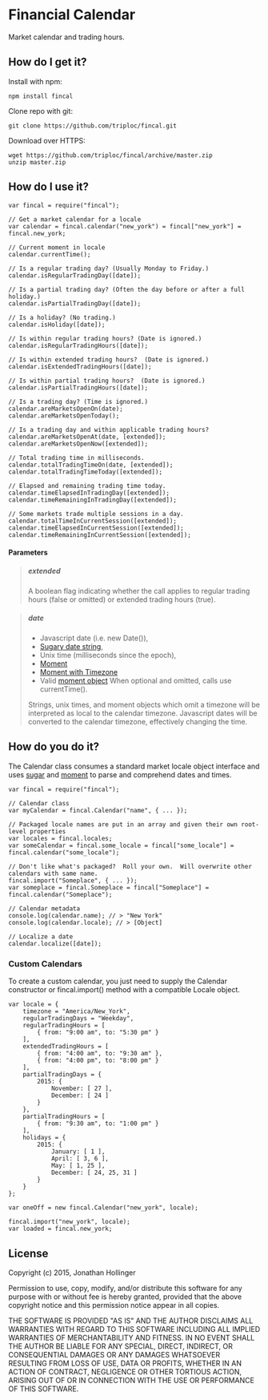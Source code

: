 # Financial Calendar

Market calendar and trading hours.

## How do I get it?

Install with npm:

    npm install fincal

Clone repo with git:

    git clone https://github.com/triploc/fincal.git

Download over HTTPS:

    wget https://github.com/triploc/fincal/archive/master.zip
    unzip master.zip

## How do I use it?

    var fincal = require("fincal");
    
    // Get a market calendar for a locale
    var calendar = fincal.calendar("new_york") = fincal["new_york"] = fincal.new_york;
    
    // Current moment in locale
    calendar.currentTime();
    
    // Is a regular trading day? (Usually Monday to Friday.)
    calendar.isRegularTradingDay([date]);
    
    // Is a partial trading day? (Often the day before or after a full holiday.)
    calendar.isPartialTradingDay([date]);
    
    // Is a holiday? (No trading.)
    calendar.isHoliday([date]);
    
    // Is within regular trading hours? (Date is ignored.)
    calendar.isRegularTradingHours([date]);
    
    // Is within extended trading hours?  (Date is ignored.)
    calendar.isExtendedTradingHours([date]);
    
    // Is within partial trading hours?  (Date is ignored.)
    calendar.isPartialTradingHours([date]);
    
    // Is a trading day? (Time is ignored.)
    calendar.areMarketsOpenOn(date);
    calendar.areMarketsOpenToday();
    
    // Is a trading day and within applicable trading hours?
    calendar.areMarketsOpenAt(date, [extended]);
    calendar.areMarketsOpenNow([extended]);
    
    // Total trading time in milliseconds.
    calendar.totalTradingTimeOn(date, [extended]);
    calendar.totalTradingTimeToday([extended]);
    
    // Elapsed and remaining trading time today.
    calendar.timeElapsedInTradingDay([extended]);
    calendar.timeRemainingInTradingDay([extended]);
    
    // Some markets trade multiple sessions in a day.
    calendar.totalTimeInCurrentSession([extended]);
    calendar.timeElapsedInCurrentSession([extended]);
    calendar.timeRemainingInCurrentSession([extended]);
    
#### Parameters

> ##### extended
> A boolean flag indicating whether the call applies to regular trading hours (false or omitted) or extended trading hours (true).
          
> ##### date
> * Javascript date (i.e. new Date()), 
> * [Sugary date string](http://sugarjs.com/dates), 
> * Unix time (milliseconds since the epoch), 
> * [Moment](http://momentjs.com/docs/#/parsing/)
> * [Moment with Timezone](http://momentjs.com/timezone/docs/#/using-timezones/)
> * Valid [moment object](http://momentjs.com/docs/#/parsing/object/)
> When optional and omitted, calls use currentTime().
>
> Strings, unix times, and moment objects which omit a timezone will be interpreted as local to the calendar timezone.
> Javascript dates will be converted to the calendar timezone, effectively changing the time.

## How do you do it?

The Calendar class consumes a standard market locale object interface and uses [sugar](http://sugarjs.com/dates) 
and [moment](http://momentjs.com/) to parse and comprehend dates and times.

    var fincal = require("fincal");
    
    // Calendar class
    var myCalendar = fincal.Calendar("name", { ... });
    
    // Packaged locale names are put in an array and given their own root-level properties
    var locales = fincal.locales;
    var someCalendar = fincal.some_locale = fincal["some_locale"] = fincal.calendar("some_locale");
    
    // Don't like what's packaged?  Roll your own.  Will overwrite other calendars with same name.
    fincal.import("Someplace", { ... });
    var someplace = fincal.Someplace = fincal["Someplace"] = fincal.calendar("Someplace");
    
    // Calendar metadata
    console.log(calendar.name); // > "New York"
    console.log(calendar.locale); // > [Object]
    
    // Localize a date
    calendar.localize([date]);
    
### Custom Calendars

To create a custom calendar, you just need to supply the Calendar constructor or fincal.import() method 
with a compatible Locale object.

    var locale = {
        timezone = "America/New_York",
        regularTradingDays = "Weekday",
        regularTradingHours = [
            { from: "9:00 am", to: "5:30 pm" }
        ],
        extendedTradingHours = [
            { from: "4:00 am", to: "9:30 am" },
            { from: "4:00 pm", to: "8:00 pm" }
        ],
        partialTradingDays = {
            2015: {
                November: [ 27 ],
                December: [ 24 ]
            }
        },
        partialTradingHours = [
            { from: "9:30 am", to: "1:00 pm" }
        ],
        holidays = {
            2015: {
                January: [ 1 ],
                April: [ 3, 6 ],
                May: [ 1, 25 ],
                December: [ 24, 25, 31 ]
            }
        }
    };
    
    var oneOff = new fincal.Calendar("new_york", locale);
    
    fincal.import("new_york", locale);
    var loaded = fincal.new_york;

## License

Copyright (c) 2015, Jonathan Hollinger

Permission to use, copy, modify, and/or distribute this software for any purpose with or without fee is hereby granted, provided that the above copyright notice and this permission notice appear in all copies.

THE SOFTWARE IS PROVIDED "AS IS" AND THE AUTHOR DISCLAIMS ALL WARRANTIES WITH REGARD TO THIS SOFTWARE INCLUDING ALL IMPLIED WARRANTIES OF MERCHANTABILITY AND FITNESS. IN NO EVENT SHALL THE AUTHOR BE LIABLE FOR ANY SPECIAL, DIRECT, INDIRECT, OR CONSEQUENTIAL DAMAGES OR ANY DAMAGES WHATSOEVER RESULTING FROM LOSS OF USE, DATA OR PROFITS, WHETHER IN AN ACTION OF CONTRACT, NEGLIGENCE OR OTHER TORTIOUS ACTION, ARISING OUT OF OR IN CONNECTION WITH THE USE OR PERFORMANCE OF THIS SOFTWARE.